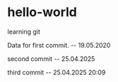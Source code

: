 # hello-world
learning git

Data for first commit.
-- 19.05.2020

second commit
-- 25.04.2025

third commit
-- 25.04.2025 20:09
